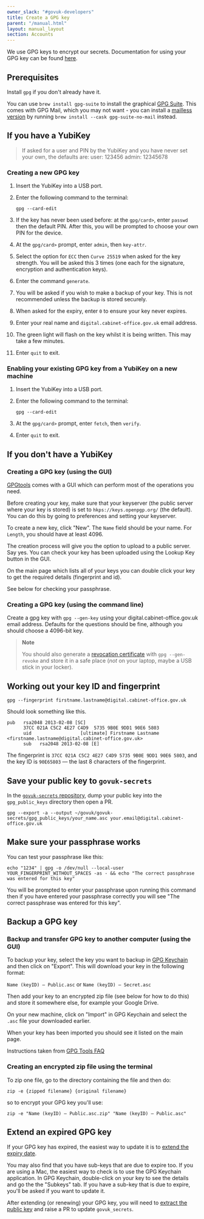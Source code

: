 ```yaml
---
owner_slack: "#govuk-developers"
title: Create a GPG key
parent: "/manual.html"
layout: manual_layout
section: Accounts
---
```


We use GPG keys to encrypt our secrets. Documentation for using your GPG key can be found [here](/manual/encrypted-hiera-data.html#common-tasks-for-handling-encrypted-hiera-data).

## Prerequisites

Install `gpg` if you don't already have it.

You can use `brew install gpg-suite` to install the graphical [GPG Suite](https://gpgtools.org/). This comes with GPG Mail, which you may not want - you can install a [mailless version](https://formulae.brew.sh/cask/gpg-suite-no-mail) by running `brew install --cask gpg-suite-no-mail` instead.

## If you have a YubiKey

> If asked for a user and PIN by the YubiKey and you have never set your own, the defaults are:
> user: 123456
> admin: 12345678

### Creating a new GPG key

1. Insert the YubiKey into a USB port.

1. Enter the following command to the terminal:

   ```
   gpg --card-edit
   ```

1. If the key has never been used before: at the `gpg/card>`, enter `passwd` then the default PIN. After this, you will be prompted to choose your own PIN for the device.

1. At the `gpg/card>` prompt, enter `admin`, then `key-attr`.

1. Select the option for `ECC` then `Curve 25519` when asked for the key strength. You will be asked this 3 times (one each for the signature, encryption and authentication keys).

1. Enter the command `generate`.

1. You will be asked if you wish to make a backup of your key. This is not recommended unless the backup is stored securely.

1. When asked for the expiry, enter `0` to ensure your key never expires.

1. Enter your real name and `digital.cabinet-office.gov.uk` email address.

1. The green light will flash on the key whilst it is being written. This may take a few minutes.

1. Enter `quit` to exit.

### Enabling your existing GPG key from a YubiKey on a new machine

1. Insert the YubiKey into a USB port.

1. Enter the following command to the terminal:

   ```
   gpg --card-edit
   ```

1. At the `gpg/card>` prompt, enter `fetch`, then `verify`.

1. Enter `quit` to exit.

## If you don't have a YubiKey

### Creating a GPG key (using the GUI)

[GPGtools](https://gpgtools.org/) comes with a GUI which can perform most of the operations you need.

Before creating your key, make sure that your keyserver (the public server where your key is stored) is set to `hkps://keys.openpgp.org/` (the default). You can do this by going to preferences and setting your keyserver.

To create a new key, click "New". The `Name` field should be your name. For `Length`, you should have at least 4096.

The creation process will give you the option to upload to a public server. Say yes. You can check your key has been uploaded using the Lookup Key button in the GUI.

On the main page which lists all of your keys you can double click your key to get the required details (fingerprint and id).

See below for checking your passphrase.

### Creating a GPG key (using the command line)

Create a gpg key with `gpg --gen-key` using your
digital.cabinet-office.gov.uk email address. Defaults for the questions
should be fine, although you should choose a 4096-bit key.

> **Note**
>
> You should also generate a [revocation
> certificate](http://www.dewinter.com/gnupg_howto/english/GPGMiniHowto-3.html#ss3.4)
> with `gpg --gen-revoke` and store it in a safe place (*not* on your
> laptop, maybe a USB stick in your locker).

## Working out your key ID and fingerprint

```
gpg --fingerprint firstname.lastname@digital.cabinet-office.gov.uk
```

Should look something like this.

```
pub   rsa2048 2013-02-08 [SC]
      37CC 021A C5C2 4E27 C4D9  5735 9B0E 9DD1 90E6 5803
      uid                  [ultimate] Firstname Lastname <firstname.lastname@digital.cabinet-office.gov.uk>
      sub   rsa2048 2013-02-08 [E]
```

The  fingerprint is `37CC 021A C5C2 4E27 C4D9 5735 9B0E 9DD1 90E6 5803`,
and the key ID is `90E65803` — the last 8 characters of the fingerprint.

## Save your public key to `govuk-secrets`

In the [`govuk-secrets` repository](https://github.com/alphagov/govuk-secrets), dump your public key into the `gpg_public_keys` directory then open a PR.

```
gpg --export -a --output ~/govuk/govuk-secrets/gpg_public_keys/your_name.asc your.email@digital.cabinet-office.gov.uk
```

## Make sure your passphrase works

You can test your passphrase like this:

```
echo "1234" | gpg -o /dev/null --local-user YOUR_FINGERPRINT_WITHOUT_SPACES -as - && echo "The correct passphrase was entered for this key"
```

You will be prompted to enter your passphrase upon running this command then if you have entered your passphrase correctly you will see "The correct passphrase was entered for this key".

## Backup a GPG key

### Backup and transfer GPG key to another computer (using the GUI)

To backup your key, select the key you want to backup in [GPG Keychain](https://gpgtools.org/) and then click on "Export". This will download your key in the following format:

`Name (keyID) – Public.asc` or `Name (keyID) – Secret.asc`

Then add your key to an encrypted zip file (see below for how to do this) and store it somewhere else, for example your Google Drive.

On your new machine, click on "Import" in GPG Keychain and select the `.asc` file your downloaded earlier.

When your key has been imported you should see it listed on the main page.

Instructions taken from [GPG Tools FAQ](https://gpgtools.tenderapp.com/kb/gpg-keychain-faq/backup-or-transfer-your-keys#transfer-keys-to-another-computer)

### Creating an encrypted zip file using the terminal

To zip one file, go to the directory containing the file and then do:

`zip -e {zipped filename} {original filename}`

so to encrypt your GPG key you'll use:

`zip -e "Name (keyID) – Public.asc.zip" "Name (keyID) – Public.asc"`

## Extend an expired GPG key

If your GPG key has expired, the easiest way to update it is to [extend the expiry date](https://superuser.com/questions/813421/can-you-extend-the-expiration-date-of-an-already-expired-gpg-key).

You may also find that you have sub-keys that are due to expire too. If you are using a Mac, the easiest way to check is to use the GPG Keychain application. In GPG Keychain, double-click on your key to see the details and go the the "Subkeys" tab. If you have a sub-key that is due to expire, you'll be asked if you want to update it.

After extending (or renewing) your GPG key, you will need to [extract the public key](#save-your-public-key-to-govuk-secrets) and raise a PR to update `govuk_secrets`.
